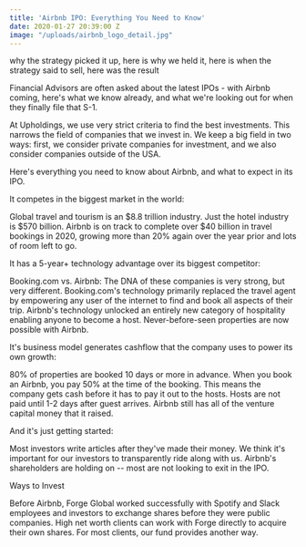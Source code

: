 ```yaml
---
title: 'Airbnb IPO: Everything You Need to Know'
date: 2020-01-27 20:39:00 Z
image: "/uploads/airbnb_logo_detail.jpg"
---
```


why the strategy picked it up, here is why we held it, here is when the strategy said to sell, here was the result

Financial Advisors are often asked about the latest IPOs - with Airbnb coming, here's what we know already, and what we're looking out for when they finally file that S-1.

At Upholdings, we use very strict criteria to find the best investments. This narrows the field of companies that we invest in. We keep a big field in two ways: first, we consider private companies for investment, and we also consider companies outside of the USA.

Here's everything you need to know about Airbnb, and what to expect in its IPO.

It competes in the biggest market in the world:

Global travel and tourism is an $8.8 trillion industry. Just the hotel industry is $570 billion. Airbnb is on track to complete over $40 billion in travel bookings in 2020, growing more than 20% again over the year prior and lots of room left to go.

It has a 5-year\+ technology advantage over its biggest competitor:

Booking.com vs. Airbnb: The DNA of these companies is very strong, but very different. Booking.com's technology primarily replaced the travel agent by empowering any user of the internet to find and book all aspects of their trip. Airbnb's technology unlocked an entirely new category of hospitality enabling anyone to become a host. Never-before-seen properties are now possible with Airbnb.

It's business model generates cashflow that the company uses to power its own growth: 

80% of properties are booked 10 days or more in advance. When you book an Airbnb, you pay 50% at the time of the booking. This means the company gets cash before it has to pay it out to the hosts. Hosts are not paid until 1-2 days after guest arrives. Airbnb still has all of the venture capital money that it raised. 

And it's just getting started:

Most investors write articles after they've made their money. We think it's important for our investors to transparently ride along with us. Airbnb's shareholders are holding on -- most are not looking to exit in the IPO.

Ways to Invest

Before Airbnb, Forge Global worked successfully with Spotify and Slack employees and investors to exchange shares before they were public companies. High net worth clients can work with Forge directly to acquire their own shares. For most clients, our fund provides another way.